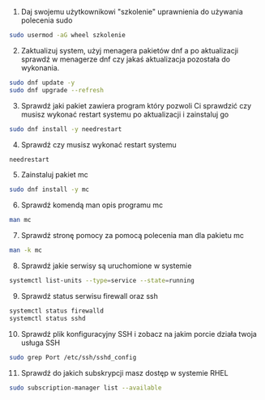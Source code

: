   

 1. Daj swojemu użytkownikowi "szkolenie" uprawnienia do używania polecenia sudo

```bash
sudo usermod -aG wheel szkolenie

```  
2. Zaktualizuj system, użyj menagera pakietów dnf a po aktualizacji sprawdź w menagerze dnf czy jakaś aktualizacja pozostała do wykonania.

```bash
sudo dnf update -y
sudo dnf upgrade --refresh
```
3. Sprawdź jaki pakiet zawiera program który pozwoli Ci sprawdzić czy musisz wykonać restart systemu po aktualizacji i zainstaluj go
```bash
sudo dnf install -y needrestart
```
4. Sprawdź czy musisz wykonać restart systemu

```bash
needrestart
```
5. Zainstaluj pakiet mc

```bash
sudo dnf install -y mc
```
6. Sprawdź komendą man opis programu mc

```bash
man mc
```
7. Sprawdź stronę pomocy za pomocą polecenia man dla pakietu mc

```bash
man -k mc
```

  8. Sprawdź jakie serwisy są uruchomione w systemie

```bash
systemctl list-units --type=service --state=running
```


9. Sprawdź status serwisu firewall oraz ssh

```bash
systemctl status firewalld
systemctl status sshd
```

10. Sprawdź plik konfiguracyjny SSH i zobacz na jakim porcie działa twoja usługa SSH

```bash
sudo grep Port /etc/ssh/sshd_config
```

11. Sprawdź do jakich subskrypcji masz dostęp w systemie RHEL

```bash
sudo subscription-manager list --available
```